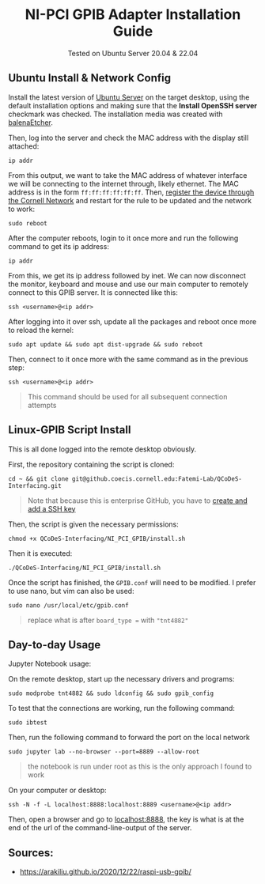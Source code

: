 <h1 align="center">
  NI-PCI GPIB Adapter Installation Guide
</h1>

<p align="center">
  Tested on Ubuntu Server 20.04 & 22.04

## Ubuntu Install & Network Config

Install the latest version of [Ubuntu Server](https://ubuntu.com/download/server#downloads) on the target desktop, using the default installation options and making sure that the **Install OpenSSH server** checkmark was checked. The installation media was created with [balenaEtcher](https://www.balena.io/etcher/).

Then, log into the server and check the MAC address with the display still attached:
```
ip addr
```

From this output, we want to take the MAC address of whatever interface we will be connecting to the internet through, likely ethernet. The MAC address is in the form `ff:ff:ff:ff:ff:ff`. Then, [register the device through the Cornell Network](https://it.cornell.edu/wifi-wired/register-device-doesnt-have-browser) and restart for the rule to be updated and the network to work:
```
sudo reboot
```

After the computer reboots, login to it once more and run the following command to get its ip address:
```
ip addr
```

From this, we get its ip address followed by inet. We can now disconnect the monitor, keyboard and mouse and use our main computer to remotely connect to this GPIB server. It is connected like this:
```
ssh <username>@<ip addr>
```

After logging into it over ssh, update all the packages and reboot once more to reload the kernel:
```
sudo apt update && sudo apt dist-upgrade && sudo reboot
```

Then, connect to it once more with the same command as in the previous step: 
```
ssh <username>@<ip addr>
```

> This command should be used for all subsequent connection attempts

## Linux-GPIB Script Install

This is all done logged into the remote desktop obviously.

First, the repository containing the script is cloned:
```
cd ~ && git clone git@github.coecis.cornell.edu:Fatemi-Lab/QCoDeS-Interfacing.git
```

> Note that because this is enterprise GitHub, you have to [create and add a SSH key](https://docs.github.com/en/authentication/connecting-to-github-with-ssh/generating-a-new-ssh-key-and-adding-it-to-the-ssh-agent)

Then, the script is given the necessary permissions: 
```
chmod +x QCoDeS-Interfacing/NI_PCI_GPIB/install.sh
```

Then it is executed:
```
./QCoDeS-Interfacing/NI_PCI_GPIB/install.sh
```

Once the script has finished, the `GPIB.conf` will need to be modified. I prefer to use nano, but vim can also be used:
```
sudo nano /usr/local/etc/gpib.conf
```

> replace what is after `board_type =` with `"tnt4882"`

## Day-to-day Usage

Jupyter Notebook usage: 

On the remote desktop, start up the necessary drivers and programs:
```
sudo modprobe tnt4882 && sudo ldconfig && sudo gpib_config 
```

To test that the connections are working, run the following command:

```
sudo ibtest
```

Then, run the following command to forward the port on the local network
```
sudo jupyter lab --no-browser --port=8889 --allow-root
```

> the notebook is run under root as this is the only approach I found to work 

On your computer or desktop:
```
ssh -N -f -L localhost:8888:localhost:8889 <username>@<ip addr>
```

Then, open a browser and go to [localhost:8888](localhost:8888), the key is what is at the end of the url of the command-line-output of the server.

## Sources:

- https://arakiliu.github.io/2020/12/22/raspi-usb-gpib/

